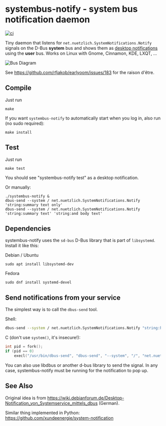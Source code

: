 systembus-notify - system bus notification daemon
=================================================

[![ci](https://github.com/rfjakob/systembus-notify/actions/workflows/ci.yml/badge.svg)](https://github.com/rfjakob/systembus-notify/actions/workflows/ci.yml)

Tiny daemon that listens for `net.nuetzlich.SystemNotifications.Notify`
signals on the D-Bus **system** bus and shows them as
[desktop notifications](https://developer.gnome.org/notification-spec/)
using the **user** bus. Works on Linux with Gnome, Cinnamon, KDE, LXQT, ...

![Bus Diagram](bus-diagram.svg)

See https://github.com/rfjakob/earlyoom/issues/183 for the raison d'être.


Compile
-------

Just run

```
make
```

If you want `systembus-notify` to automatically start when you log in,
also run (no sudo required):

```
make install
```

Test
----

Just run

```
make test
```

You should see "systembus-notify test" as a desktop notification.

Or manually:

```
./systembus-notify &
dbus-send --system / net.nuetzlich.SystemNotifications.Notify 'string:summary text only'
dbus-send --system / net.nuetzlich.SystemNotifications.Notify 'string:summary text' 'string:and body text'
```

Dependencies
------------

systembus-notify uses the `sd-bus` D-Bus library that is part of `libsystemd`.
Install it like this:

Debian / Ubuntu

```
sudo apt install libsystemd-dev
```

Fedora

```
sudo dnf install systemd-devel
```

Send notifications from your service
------------------------------------

The simplest way is to call the `dbus-send` tool.

Shell:
```sh
dbus-send --system / net.nuetzlich.SystemNotifications.Notify "string:hello world"

```

C (don't use `system()`, it's insecure!):
```C
int pid = fork();
if (pid == 0)
	execl("/usr/bin/dbus-send", "dbus-send", "--system", "/", "net.nuetzlich.SystemNotifications.Notify", "string:hello world", NULL);
```

You can also use libdbus or another d-bus library to send the signal.
In any case, systembus-notify must be running for the notification to pop up.

See Also
--------

Original idea is from https://wiki.debianforum.de/Desktop-Notification_von_Systemservice_mittels_dbus (German).

Similar thing implemented in Python: https://github.com/xundeenergie/system-notification

